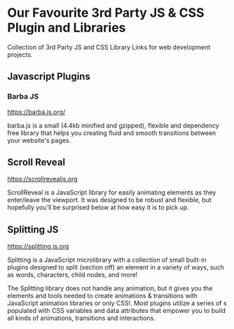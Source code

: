 # Our Favourite 3rd Party JS & CSS Plugin and Libraries 
Collection of 3rd Party JS and CSS Library Links for web development projects.

## Javascript Plugins

### Barba JS
https://barba.js.org/

barba.js is a small (4.4kb minified and gzipped), flexible and dependency free library that helps you creating fluid and smooth transitions between your website's pages.

## Scroll Reveal
https://scrollrevealjs.org

ScrollReveal is a JavaScript library for easily animating elements as they enter/leave the viewport. It was designed to be robust and flexible, but hopefully you’ll be surprised below at how easy it is to pick up.

## Splitting JS
https://splitting.js.org

Splitting is a JavaScript microlibrary with a collection of small built-in plugins designed to split (section off) an element in a variety of ways, such as words, characters, child nodes, and more!

The Splitting library does not handle any animation, but it gives you the elements and tools needed to create animations & transitions with JavaScript animation libraries or only CSS!. Most plugins utilize a series of <span>s populated with CSS variables and data attributes that empower you to build all kinds of animations, transitions and interactions.
  
